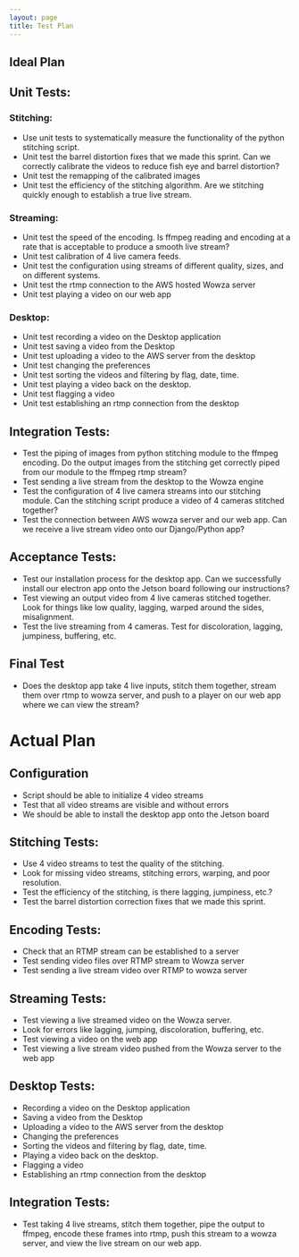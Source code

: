 ```yaml
---
layout: page
title: Test Plan
---
```


## Ideal Plan

## Unit Tests:

### Stitching:

- Use unit tests to systematically measure the functionality of the python stitching script.
- Unit test the barrel distortion fixes that we made this sprint. Can we correctly calibrate the videos to reduce fish eye and barrel distortion?
- Unit test the remapping of the calibrated images
- Unit test the efficiency of the stitching algorithm. Are we stitching quickly enough to establish a true live stream.

### Streaming:

- Unit test the speed of the encoding. Is ffmpeg reading and encoding at a rate that is acceptable to produce a smooth live stream?
- Unit test calibration of 4 live camera feeds.
- Unit test the configuration using streams of different quality, sizes, and on different systems.
- Unit test the rtmp connection to the AWS hosted Wowza server
- Unit test playing a video on our web app

### Desktop:

- Unit test recording a video on the Desktop application
- Unit test saving a video from the Desktop
- Unit test uploading a video to the AWS server from the desktop
- Unit test changing the preferences
- Unit test sorting the videos and filtering by flag, date, time.
- Unit test playing a video back on the desktop.
- Unit test flagging a video
- Unit test establishing an rtmp connection from the desktop

## Integration Tests:

- Test the piping of images from python stitching module to the ffmpeg encoding. Do the output images from the stitching get correctly piped from our module to the ffmpeg rtmp stream?
- Test sending a live stream from the desktop to the Wowza engine
- Test the configuration of 4 live camera streams into our stitching module. Can the stitching script produce a video of 4 cameras stitched together?
- Test the connection between AWS wowza server and our web app. Can we receive a live stream video onto our Django/Python app?


## Acceptance Tests:

- Test our installation process for the desktop app. Can we successfully install our electron app onto the Jetson board following our instructions?
- Test viewing an output video from 4 live cameras stitched together. Look for things like low quality, lagging, warped around the sides, misalignment.
- Test the live streaming from 4 cameras. Test for discoloration, lagging, jumpiness, buffering, etc.

## Final Test

- Does the desktop app take 4 live inputs, stitch them together, stream them over rtmp to wowza server, and push to a player on our web app where we can view the stream?


# Actual Plan

## Configuration

- Script should be able to initialize 4 video streams
- Test that all video streams are visible and without errors
- We should be able to install the desktop app onto the Jetson board

## Stitching Tests:

- Use 4 video streams to test the quality of the stitching.
- Look for missing video streams, stitching errors, warping, and poor resolution.
- Test the efficiency of the stitching, is there lagging, jumpiness, etc.?
- Test the barrel distortion correction fixes that we made this sprint.

## Encoding Tests:

- Check that an RTMP stream can be established to a server
- Test sending video files over RTMP stream to Wowza server
- Test sending a live stream video over RTMP to wowza server

## Streaming Tests:

- Test viewing a live streamed video on the Wowza server.
- Look for errors like lagging, jumping, discoloration, buffering, etc.
- Test viewing a video on the web app
- Test viewing a live stream video pushed from the Wowza server to the web app

## Desktop Tests:

- Recording a video on the Desktop application
- Saving a video from the Desktop
- Uploading a video to the AWS server from the desktop
- Changing the preferences
- Sorting the videos and filtering by flag, date, time.
- Playing a video back on the desktop.
- Flagging a video
- Establishing an rtmp connection from the desktop

## Integration Tests:

- Test taking 4 live streams, stitch them together, pipe the output to ffmpeg, encode these frames into rtmp, push this stream to a wowza server, and view the live stream on our web app.
